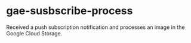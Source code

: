 # gae-susbscribe-process
Received a push subscription notification and processes an image in the Google Cloud Storage.

